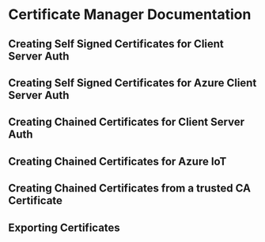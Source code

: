 # Certificate Manager Documentation

## Creating Self Signed Certificates for Client Server Auth

## Creating Self Signed Certificates for Azure Client Server Auth

## Creating Chained Certificates for Client Server Auth

## Creating Chained Certificates for Azure IoT 

## Creating Chained Certificates from a trusted CA Certificate

## Exporting Certificates

